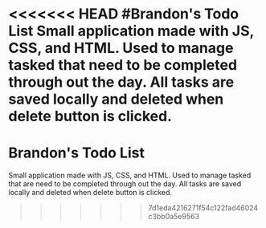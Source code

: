 <<<<<<< HEAD
#Brandon's Todo List
 Small application made with JS, CSS, and HTML. Used to manage tasked that need to be completed through out the day. All tasks are saved locally and deleted when delete button is clicked.
=======
# Brandon's Todo List
Small application made with JS, CSS, and HTML. Used to manage tasked that are need to be completed through out the day. All tasks are saved locally and deleted when delete button is clicked.

>>>>>>> 7d1eda4216271f54c122fad46024c3bb0a5e9563
